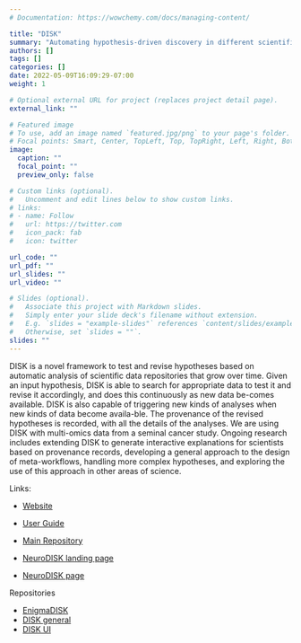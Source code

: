 ```yaml
---
# Documentation: https://wowchemy.com/docs/managing-content/

title: "DISK"
summary: "Automating hypothesis-driven discovery in different scientific domains"
authors: []
tags: []
categories: []
date: 2022-05-09T16:09:29-07:00
weight: 1

# Optional external URL for project (replaces project detail page).
external_link: ""

# Featured image
# To use, add an image named `featured.jpg/png` to your page's folder.
# Focal points: Smart, Center, TopLeft, Top, TopRight, Left, Right, BottomLeft, Bottom, BottomRight.
image:
  caption: ""
  focal_point: ""
  preview_only: false

# Custom links (optional).
#   Uncomment and edit lines below to show custom links.
# links:
# - name: Follow
#   url: https://twitter.com
#   icon_pack: fab
#   icon: twitter

url_code: ""
url_pdf: ""
url_slides: ""
url_video: ""

# Slides (optional).
#   Associate this project with Markdown slides.
#   Simply enter your slide deck's filename without extension.
#   E.g. `slides = "example-slides"` references `content/slides/example-slides.md`.
#   Otherwise, set `slides = ""`.
slides: ""
---
```


DISK is a novel framework to test and revise hypotheses based on automatic analysis of scientific data repositories that grow over time. Given an input hypothesis, DISK is able to search for appropriate data to test it and revise it accordingly, and does this continuously as new data be-comes available. DISK is also capable of triggering new kinds of analyses when new kinds of data become availa-ble. The provenance of the revised hypotheses is recorded, with all the details of the analyses. We are using DISK with multi-omics data from a seminal cancer study. Ongoing research includes extending DISK to generate interactive explanations for scientists based on provenance records, developing a general approach to the design of meta-workflows, handling more complex hypotheses, and exploring the use of this approach in other areas of science. 

Links:

- [Website](https://www.disk-project.org/)
- [User Guide](https://disk.readthedocs.io/en/latest/)
- [Main Repository](https://github.com/KnowledgeCaptureAndDiscovery/DISK-WEB)


- [NeuroDISK landing page](https://knowledgecaptureanddiscovery.github.io/NeuroDISK/)
- [NeuroDISK page](http://skc.isi.edu/disk-portal/) 

Repositories

 - [EnigmaDISK](https://github.com/KnowledgeCaptureAndDiscovery/DISK)
 - [DISK general](https://github.com/KnowledgeCaptureAndDiscovery/DISK-WEB) 
 - [DISK UI](https://github.com/KnowledgeCaptureAndDiscovery/DISK-UI)

